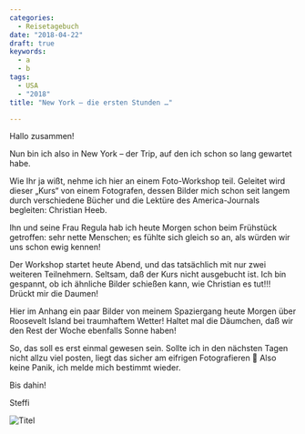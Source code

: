 ```yaml
---
categories:
  - Reisetagebuch
date: "2018-04-22"
draft: true
keywords:
  - a
  - b
tags:
  - USA
  - "2018"
title: "New York – die ersten Stunden …"

---
```


Hallo zusammen!

Nun bin ich also in New York – der Trip, auf den ich schon so lang gewartet
habe.

Wie Ihr ja wißt, nehme ich hier an einem Foto-Workshop teil. Geleitet wird
dieser „Kurs“ von einem Fotografen, dessen Bilder mich schon seit langem durch
verschiedene Bücher und die Lektüre des America-Journals begleiten: Christian
Heeb.

Ihn und seine Frau Regula hab ich heute Morgen schon beim Frühstück getroffen:
sehr nette Menschen; es fühlte sich gleich so an, als würden wir uns schon ewig
kennen!

Der Workshop startet heute Abend, und das tatsächlich mit nur zwei weiteren
Teilnehmern. Seltsam, daß der Kurs nicht ausgebucht ist. Ich bin gespannt, ob
ich ähnliche Bilder schießen kann, wie Christian es tut!!! Drückt mir die
Daumen!

Hier im Anhang ein paar Bilder von meinem Spaziergang heute Morgen über
Roosevelt Island bei traumhaftem Wetter! Haltet mal die Däumchen, daß wir den
Rest der Woche ebenfalls Sonne haben!

So, das soll es erst einmal gewesen sein. Sollte ich in den nächsten Tagen nicht
allzu viel posten, liegt das sicher am eifrigen Fotografieren 🙂 Also keine
Panik, ich melde mich bestimmt wieder.

Bis dahin!

Steffi

![Titel](...)
<!-- Baseball - sonntags im Park -->

